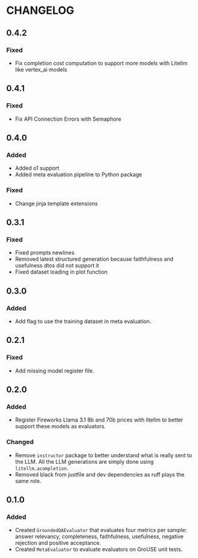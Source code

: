# CHANGELOG

## 0.4.2

### Fixed

- Fix completion cost computation to support more models with Litellm like vertex_ai models

## 0.4.1

### Fixed

- Fix API Connection Errors with Semaphore

## 0.4.0

### Added

- Added o1 support
- Added meta evaluation pipeline to Python package

### Fixed

- Change jinja template extensions

## 0.3.1

### Fixed

- Fixed prompts newlines
- Removed latest structured generation because faithfulness and usefulness dtos did not support it
- Fixed dataset loading in plot function

## 0.3.0

### Added

- Add flag to use the training dataset in meta evaluation.

## 0.2.1

### Fixed

- Add missing model register file.

## 0.2.0

### Added

- Register Fireworks Llama 3.1 8b and 70b prices with litellm to better support these models as evaluators.

### Changed

- Remove `instructor` package to better understand what is really sent to the LLM. All the LLM generations are simply done using `litellm.acompletion`.
- Removed black from justfile and dev dependencies as ruff plays the same role.

## 0.1.0

### Added

- Created `GroundedQAEvaluator` that evaluates four metrics per sample: answer relevancy, completeness, faithfulness, usefulness, negative rejection and positive acceptance.
- Created `MetaEvaluator` to evaluate evaluators on GroUSE unit tests.
